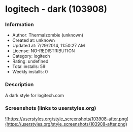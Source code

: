 # logitech - dark (103908)

### Information
- Author: Thermalzombie (unknown)
- Created at: unknown
- Updated at: 7/29/2014, 11:50:27 AM
- License: NO-REDISTRIBUTION
- Category: logitech
- Rating: undefined
- Total installs: 59
- Weekly installs: 0


### Description
A dark style for logitech.com


### Screenshots (links to userstyles.org)
![https://userstyles.org/style_screenshots/103908-after.png](https://userstyles.org/style_screenshots/103908-after.png)


